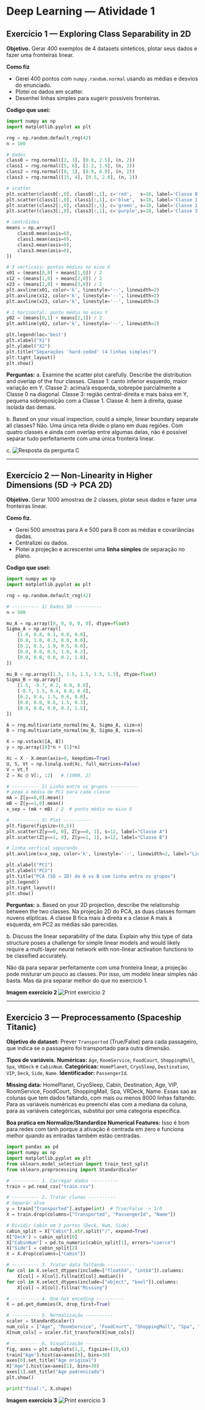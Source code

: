 # Deep Learning — Atividade 1


## Exercício 1 — Exploring Class Separability in 2D

**Objetivo.** Gerar 400 exemplos de 4 datasets sinteticos, plotar seus dados e fazer uma fronteiras linear.

**Como fiz**
- Gerei 400 pontos com `numpy.random.normal` usando as médias e desvios do enunciado.
- Plotei os dados em scatter.
- Desenhei linhas simples para sugerir possíveis fronteiras.

**Codigo que usei:**
```python
import numpy as np
import matplotlib.pyplot as plt

rng = np.random.default_rng(42)
n = 100 

# dados
class0 = rng.normal([2, 3], [0.8, 2.5], (n, 2))
class1 = rng.normal([5, 6], [1.2, 1.9], (n, 2))
class2 = rng.normal([8, 1], [0.9, 0.9], (n, 2))
class3 = rng.normal([15, 4], [0.5, 2.0], (n, 2))

# scatter
plt.scatter(class0[:,0], class0[:,1], c='red',   s=18, label='Classe 0')
plt.scatter(class1[:,0], class1[:,1], c='blue',  s=18, label='Classe 1')
plt.scatter(class2[:,0], class2[:,1], c='green', s=18, label='Classe 2')
plt.scatter(class3[:,0], class3[:,1], c='purple',s=18, label='Classe 3')

# centróides
means = np.array([
    class0.mean(axis=0),
    class1.mean(axis=0),
    class2.mean(axis=0),
    class3.mean(axis=0),
])

# 3 verticais: pontos médios no eixo X
x01 = (means[0,0] + means[1,0]) / 2
x12 = (means[1,0] + means[2,0]) / 2
x23 = (means[2,0] + means[3,0]) / 2
plt.axvline(x01, color='k', linestyle='--', linewidth=2)
plt.axvline(x12, color='k', linestyle='--', linewidth=2)
plt.axvline(x23, color='k', linestyle='--', linewidth=2)

# 1 horizontal: ponto médio no eixo Y
y02 = (means[0,1] + means[2,1]) / 2
plt.axhline(y02, color='k', linestyle='--', linewidth=2)

plt.legend(loc='best')
plt.xlabel("X1")
plt.ylabel("X2")
plt.title("Separações 'hard-coded' (4 linhas simples)")
plt.tight_layout()
plt.show()

```
**Perguntas:**
a. Examine the scatter plot carefully. Describe the distribution and overlap of the four classes.
Classe 1: canto inferior esquerdo, maior variação em Y.
Classe 2: acima/à esquerda, sobrepõe parcialmente a Classe 0 na diagonal.
Classe 3: região central-direita e mais baixa em Y, pequena sobreposição com a Classe 1.
Classe 4: bem à direita, quase isolada das demais.

b. Based on your visual inspection, could a simple, linear boundary separate all classes?
Não. Uma única reta divide o plano em duas regiões. Com quatro classes e ainda com overlap entre algumas delas, não é possível separar tudo perfeitamente com uma única fronteira linear.

c. ![Resposta da pergunta C](./print_atividade1.png)


---

## Exercício 2 — Non-Linearity in Higher Dimensions (5D → PCA 2D)

**Objetivo.** Gerar 1000 amostras de 2 classes, plotar seus dados e fazer uma fronteiras linear.

**Como fiz.**
- Gerei 500 amostras para A e 500 para B com as médias e covariâncias dadas.
- Centralizei os dados.
- Plotei a projeção e acrescentei uma **linha simples** de separação no plano.

**Codigo que usei:**
```python
import numpy as np
import matplotlib.pyplot as plt

rng = np.random.default_rng(42)

# ---------- 1) Dados 5D ----------
n = 500

mu_A = np.array([0, 0, 0, 0, 0], dtype=float)
Sigma_A = np.array([
    [1.0, 0.8, 0.1, 0.0, 0.0],
    [0.8, 1.0, 0.3, 0.0, 0.0],
    [0.1, 0.3, 1.0, 0.5, 0.0],
    [0.0, 0.0, 0.5, 1.0, 0.2],
    [0.0, 0.0, 0.0, 0.2, 1.0],
])

mu_B = np.array([1.5, 1.5, 1.5, 1.5, 1.5], dtype=float)
Sigma_B = np.array([
    [1.5, -0.7, 0.2, 0.0, 0.0],
    [-0.7, 1.5, 0.4, 0.0, 0.0],
    [0.2, 0.4, 1.5, 0.6, 0.0],
    [0.0, 0.0, 0.6, 1.5, 0.3],
    [0.0, 0.0, 0.0, 0.3, 1.5],
])

A = rng.multivariate_normal(mu_A, Sigma_A, size=n)
B = rng.multivariate_normal(mu_B, Sigma_B, size=n)

X = np.vstack([A, B])
y = np.array([0]*n + [1]*n) 

Xc = X - X.mean(axis=0, keepdims=True)
U, S, Vt = np.linalg.svd(Xc, full_matrices=False)
V = Vt.T
Z = Xc @ V[:, :2]   # (1000, 2)

# ---------- 2) Linha entre os grupos ----------
# pega a média de PC1 para cada classe
mA = Z[y==0,0].mean()
mB = Z[y==1,0].mean()
x_sep = (mA + mB) / 2  # ponto médio no eixo X

# ---------- 3) Plot ----------
plt.figure(figsize=(6,5))
plt.scatter(Z[y==0, 0], Z[y==0, 1], s=12, label="Classe A")
plt.scatter(Z[y==1, 0], Z[y==1, 1], s=12, label="Classe B")

# linha vertical separando
plt.axvline(x=x_sep, color='k', linestyle='--', linewidth=2, label="Linha de separação")

plt.xlabel("PC1")
plt.ylabel("PC2")
plt.title("PCA (5D → 2D) de A vs B com linha entre os grupos")
plt.legend()
plt.tight_layout()
plt.show()
```


**Perguntas:**
a. Based on your 2D projection, describe the relationship between the two classes.
Na projeção 2D do PCA, as duas classes formam nuvens elípticas. A classe B fica mais à direita e a classe A mais à esquerda, em PC2 as médias são parecidas.

b. Discuss the linear separability of the data. Explain why this type of data structure poses a challenge for simple linear models and would likely require a multi-layer neural network with non-linear activation functions to be classified accurately.

Não dá para separar perfeitamente com uma fronteira linear, a projeção pode misturar um pouco as classes. Por isso, um modelo linear simples não basta. Mas da pra separar melhor do que no exercicio 1.

**Imagem exercicio 2**
![Print exercicio 2](./print_atividade2.png)


---

## Exercício 3 — Preprocessamento (Spaceship Titanic)

**Objetivo do dataset:** Prever `Transported` (True/False) para cada passageiro, que indica se o passageiro foi transportado para outra dimensão.

**Tipos de variáveis.**
**Numéricas:** `Age`, `RoomService`, `FoodCourt`, `ShoppingMall`, `Spa`, `VRDeck` e `CabinNum`.
**Categóricas:** `HomePlanet`, `CryoSleep`, `Destination`, `VIP`, `Deck`, `Side`, `Name`.
**Identificador:** `PassengerId`.


**Missing data:**
HomePlanet, CryoSleep, Cabin, Destination, Age, VIP, RoomService, FoodCourt, ShoppingMall, Spa, VRDeck, Name. Essas sao as colunas que tem dados faltando, com mais ou menos 8000 linhas faltando. Para as variáveis numéricas eu preenchi elas com a mediana da coluna, para as variáveis categóricas, substituí por uma categoria específica.

**Boa pratica em Normalize/Standardize Numerical Features:**
Isso é bom para redes com tanh porque a ativação é centrada em zero e funciona melhor quando as entradas também estão centradas.


```python
import pandas as pd
import numpy as np
import matplotlib.pyplot as plt
from sklearn.model_selection import train_test_split
from sklearn.preprocessing import StandardScaler

# ---------- 1. Carregar dados ----------
train = pd.read_csv("train.csv")

# ---------- 2. Tratar clunas ----------
# Separar alvo
y = train["Transported"].astype(int)  # True/False -> 1/0
X = train.drop(columns=["Transported", "PassengerId", "Name"])

# Dividir Cabin em 3 partes (Deck, Num, Side)
cabin_split = X["Cabin"].str.split("/", expand=True)
X["Deck"] = cabin_split[0]
X["CabinNum"] = pd.to_numeric(cabin_split[1], errors="coerce")
X["Side"] = cabin_split[2]
X = X.drop(columns=["Cabin"])

# ---------- 3. Tratar data faltando ----------
for col in X.select_dtypes(include=["float64", "int64"]).columns:
    X[col] = X[col].fillna(X[col].median())
for col in X.select_dtypes(include=["object", "bool"]).columns:
    X[col] = X[col].fillna("Missing")

# ---------- 4. One-hot encoding ----------
X = pd.get_dummies(X, drop_first=True)

# ---------- 5. Normalização ----------
scaler = StandardScaler()
num_cols = ["Age", "RoomService", "FoodCourt", "ShoppingMall", "Spa", "VRDeck", "CabinNum"]
X[num_cols] = scaler.fit_transform(X[num_cols])

# ---------- 6. Visualização ----------
fig, axes = plt.subplots(1,2, figsize=(10,4))
train["Age"].hist(ax=axes[0], bins=30)
axes[0].set_title("Age original")
X["Age"].hist(ax=axes[1], bins=30)
axes[1].set_title("Age padronizado")
plt.show()

print("final:", X.shape)

```

**Imagem exercicio 3**
![Print exercicio 3](./print_atividade3.png)

